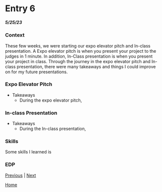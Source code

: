 # Entry 6
##### 5/25/23

### Context 
These few weeks, we were starting our expo elevator pitch and In-class presentation. A Expo elevator pitch is when you present your project to the judges in 1 minute. In addition, In-Class presentation is when you present your project in class. Through the journey in the expo elevator pitch and In-class presentation,  there were many takeaways and things I could improve on for my future presentations. 

### Expo Elevator Pitch 
* Takeaways 
    * During the expo elevator pitch, 

### In-class Presentation 
* Takeaways 
    * During the In-class presentation, 

### Skills 
Some skills I learned is 

### EDP 



[Previous](entry05.md) | [Next](entry07.md)

[Home](../README.md)